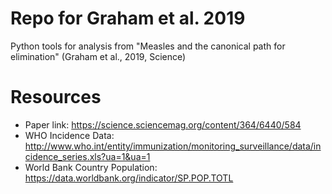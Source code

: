 # Repo for Graham et al. 2019

Python tools for analysis from "Measles and the canonical path for elimination" 
(Graham et al., 2019, Science)

# Resources
- Paper link: https://science.sciencemag.org/content/364/6440/584
- WHO Incidence Data: http://www.who.int/entity/immunization/monitoring_surveillance/data/incidence_series.xls?ua=1&ua=1
- World Bank Country Population: https://data.worldbank.org/indicator/SP.POP.TOTL 